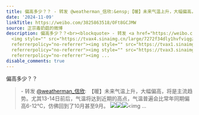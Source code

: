 ```yaml
---
title: 偏高多少？？ - 转发 @weatherman_信欣:&ensp;【暖】未来气温上升，大幅偏高，将是主流趋势。尤其13-14日前后，气温将达到近期的高点，气温普遍会比常年同期偏高...
date: '2024-11-09'
linkTitle: https://weibo.com/3825863518/OFt8GCJMW
source: 正宗毒奶菇的微博
description: 偏高多少？？<br><blockquote> - 转发 <a href="https://weibo.com/1920136013" target="_blank">@weatherman_信欣</a>: 【暖】未来气温上升，大幅偏高，将是主流趋势。尤其13-14日前后，气温将达到近期的高点，气温普遍会比常年同期偏高6-12℃，仿佛回到了10月甚至9月。
  <img style="" src="https://tvax4.sinaimg.cn/large/7272f34dly1hvfviqgz7cj20n30jdtb2.jpg"
  referrerpolicy="no-referrer"><img style="" src="https://tvax1.sinaimg.cn/large/7272f34dly1hvfviy5tvpj20rk0jx1jo.jpg"
  referrerpolicy="no-referrer"><img style="" src="https://tvax3.sinaimg.cn/large/7272f34dly1hvfviu7mayj21hc0u01g8.jpg"
  referrerpolicy="no-referrer"><img ...
disable_comments: true
---
```

偏高多少？？<br><blockquote> - 转发 <a href="https://weibo.com/1920136013" target="_blank">@weatherman_信欣</a>: 【暖】未来气温上升，大幅偏高，将是主流趋势。尤其13-14日前后，气温将达到近期的高点，气温普遍会比常年同期偏高6-12℃，仿佛回到了10月甚至9月。 <img style="" src="https://tvax4.sinaimg.cn/large/7272f34dly1hvfviqgz7cj20n30jdtb2.jpg" referrerpolicy="no-referrer"><img style="" src="https://tvax1.sinaimg.cn/large/7272f34dly1hvfviy5tvpj20rk0jx1jo.jpg" referrerpolicy="no-referrer"><img style="" src="https://tvax3.sinaimg.cn/large/7272f34dly1hvfviu7mayj21hc0u01g8.jpg" referrerpolicy="no-referrer"><img ...